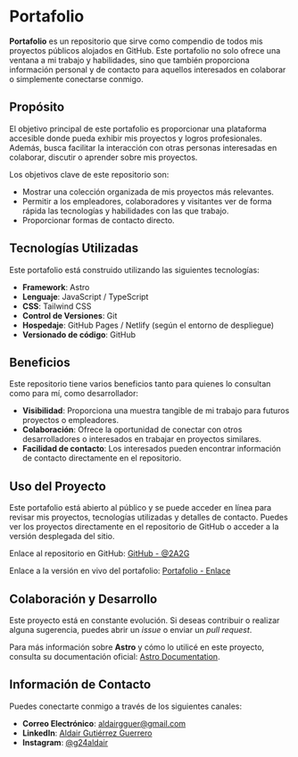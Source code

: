 # Portafolio

**Portafolio** es un repositorio que sirve como compendio de todos mis proyectos públicos alojados en GitHub. Este portafolio no solo ofrece una ventana a mi trabajo y habilidades, sino que también proporciona información personal y de contacto para aquellos interesados en colaborar o simplemente conectarse conmigo.

## Propósito

El objetivo principal de este portafolio es proporcionar una plataforma accesible donde pueda exhibir mis proyectos y logros profesionales. Además, busca facilitar la interacción con otras personas interesadas en colaborar, discutir o aprender sobre mis proyectos.

Los objetivos clave de este repositorio son:

- Mostrar una colección organizada de mis proyectos más relevantes.
- Permitir a los empleadores, colaboradores y visitantes ver de forma rápida las tecnologías y habilidades con las que trabajo.
- Proporcionar formas de contacto directo.

## Tecnologías Utilizadas

Este portafolio está construido utilizando las siguientes tecnologías:

- **Framework**: Astro
- **Lenguaje**: JavaScript / TypeScript
- **CSS**: Tailwind CSS
- **Control de Versiones**: Git
- **Hospedaje**: GitHub Pages / Netlify (según el entorno de despliegue)
- **Versionado de código**: GitHub

## Beneficios

Este repositorio tiene varios beneficios tanto para quienes lo consultan como para mí, como desarrollador:

- **Visibilidad**: Proporciona una muestra tangible de mi trabajo para futuros proyectos o empleadores.
- **Colaboración**: Ofrece la oportunidad de conectar con otros desarrolladores o interesados en trabajar en proyectos similares.
- **Facilidad de contacto**: Los interesados pueden encontrar información de contacto directamente en el repositorio.

## Uso del Proyecto

Este portafolio está abierto al público y se puede acceder en línea para revisar mis proyectos, tecnologías utilizadas y detalles de contacto. Puedes ver los proyectos directamente en el repositorio de GitHub o acceder a la versión desplegada del sitio.

Enlace al repositorio en GitHub: [GitHub - @2A2G](https://github.com/2A2G)

Enlace a la versión en vivo del portafolio: [Portafolio - Enlace](https://2a2g.netlify.app/)

## Colaboración y Desarrollo

Este proyecto está en constante evolución. Si deseas contribuir o realizar alguna sugerencia, puedes abrir un _issue_ o enviar un _pull request_.

Para más información sobre **Astro** y cómo lo utilicé en este proyecto, consulta su documentación oficial: [Astro Documentation](https://astro.build).

## Información de Contacto

Puedes conectarte conmigo a través de los siguientes canales:

- **Correo Electrónico**: [aldairgguer@gmail.com](mailto:aldairgguer@gmail.com)
- **LinkedIn**: [Aldair Gutiérrez Guerrero](https://www.linkedin.com/in/aldair-gutierrez-guerrero/)
- **Instagram**: [@g24aldair](https://www.instagram.com/g24aldair/)
